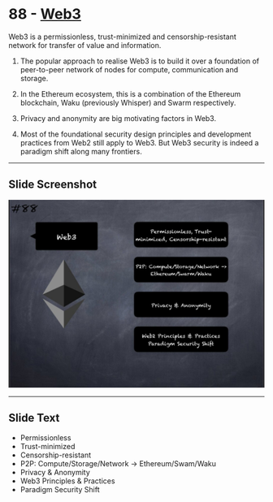 # 88 - [Web3](Web3.md)

Web3 is a permissionless, trust-minimized and censorship-resistant network for transfer of value and information. 

1. The popular approach to realise Web3 is to build it over a foundation of peer-to-peer network of nodes for compute, communication and storage. 
    
2. In the Ethereum ecosystem, this is a combination of the Ethereum blockchain, Waku (previously Whisper) and Swarm respectively. 
    
3. Privacy and anonymity are big motivating factors in Web3.
    
4. Most of the foundational security design principles and development practices from Web2 still apply to Web3. But Web3 security is indeed a paradigm shift along many frontiers.

___
## Slide Screenshot
![088.jpg](../../images/1.%20Ethereum%20101/088.jpg)
___
## Slide Text
- Permissionless
- Trust-minimized
- Censorship-resistant
- P2P: Compute/Storage/Network -> Ethereum/Swam/Waku
- Privacy & Anonymity
- Web3 Principles & Practices
- Paradigm Security Shift 


